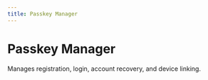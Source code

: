 ```yaml
---
title: Passkey Manager
---
```


# Passkey Manager

Manages registration, login, account recovery, and device linking.

